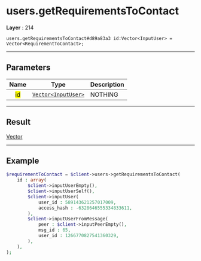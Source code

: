 # users.getRequirementsToContact

**Layer** : 214

```tl
users.getRequirementsToContact#d89a83a3 id:Vector<InputUser> = Vector<RequirementToContact>;
```

---

## Parameters

| Name | Type | Description |
| :---: | :---: | :--- |
| <mark>id</mark> | [`Vector<InputUser>`](type/InputUser) | NOTHING |

---

## Result

[Vector<RequirementToContact>](type/RequirementToContact)

---

## Example

```php
$requirementToContact = $client->users->getRequirementsToContact(
	id : array(
		$client->inputUserEmpty(),
		$client->inputUserSelf(),
		$client->inputUser(
			user_id : 589143621257017009,
			access_hash : -6328646555334833611,
		),
		$client->inputUserFromMessage(
			peer : $client->inputPeerEmpty(),
			msg_id : 65,
			user_id : 1266770827541360329,
		),
	),
);
```